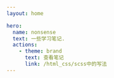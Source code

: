 ```yaml
---
layout: home

hero:
  name: nonsense
  text: 一些学习笔记.
  actions:
    - theme: brand
      text: 查看笔记
      link: /html_css/scss中的写法
---
```

